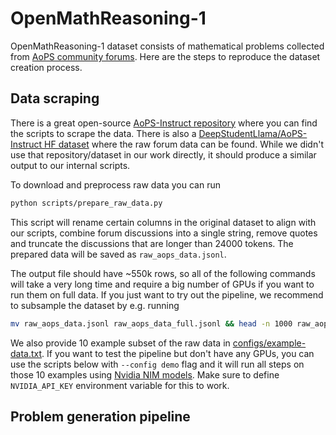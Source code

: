 # OpenMathReasoning-1

OpenMathReasoning-1 dataset consists of mathematical problems collected from [AoPS community forums](https://artofproblemsolving.com/community).
Here are the steps to reproduce the dataset creation process.

## Data scraping

There is a great open-source [AoPS-Instruct repository](https://github.com/dsl-lab/aops) where you can find the scripts to scrape
the data. There is also a [DeepStudentLlama/AoPS-Instruct HF dataset](DeepStudentLlama/AoPS-Instruct) where the raw forum data can be found.
While we didn't use that repository/dataset in our work directly, it should produce a similar output to our internal scripts.

To download and preprocess raw data you can run

```bash
python scripts/prepare_raw_data.py
```

This script will rename certain columns in the original dataset to align with our scripts, combine forum discussions into
a single string, remove quotes and truncate the discussions that are longer than 24000 tokens. The prepared data will be
saved as `raw_aops_data.jsonl`.

The output file should have ~550k rows, so all of the following commands will take a very long time and require a big
number of GPUs if you want to run them on full data. If you just want to try out the pipeline, we recommend to subsample
the dataset by e.g. running

```bash
mv raw_aops_data.jsonl raw_aops_data_full.jsonl && head -n 1000 raw_aops_data_full.jsonl > raw_aops_data.jsonl
```

We also provide 10 example subset of the raw data in [configs/example-data.txt](/recipes/omr1/configs/example-data.txt).
If you want to test the pipeline but don't have any GPUs, you can use the scripts below with `--config demo` flag
and it will run all steps on those 10 examples using [Nvidia NIM models](https://build.nvidia.com/). Make sure to define
`NVIDIA_API_KEY` environment variable for this to work.

## Problem generation pipeline


